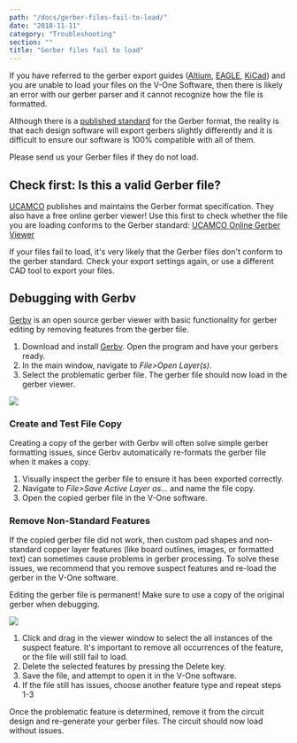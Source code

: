 ```yaml
---
path: "/docs/gerber-files-fail-to-load/"
date: "2018-11-11"
category: "Troubleshooting"
section: ""
title: "Gerber files fail to load"
---
```


If you have referred to the gerber export guides ([Altium](/docs/export/altium/), [EAGLE](/docs/export/eagle/), [KiCad](/docs/export/kicad/)) and you are unable to load your files on the V-One Software, then there is likely an error with our gerber parser and it cannot recognize how the file is formatted.

Although there is a [published standard](https://www.ucamco.com/files/downloads/file/81/the_gerber_file_format_specification.pdf) for the Gerber format, the reality is that each design software will export gerbers slightly differently and it is difficult to ensure our software is 100% compatible with all of them.

<div class="warning info">
<p>Please send us your Gerber files if they do not load.</p>
</div>

## Check first: Is this a valid Gerber file?

[UCAMCO](https://www.ucamco.com/en/file-formats/gerber) publishes and maintains the Gerber format specification. They also have a free online gerber viewer! Use this first to check whether the file you are loading conforms to the Gerber standard: [UCAMCO Online Gerber Viewer](https://gerber.ucamco.com/)

If your files fail to load, it's very likely that the Gerber files don't conform to the gerber standard. Check your export settings again, or use a different CAD tool to export your files.

## Debugging with Gerbv

[Gerbv](https://sourceforge.net/projects/gerbv/) is an open source gerber viewer with basic functionality for gerber editing by removing features from the gerber file.

1. Download and install [Gerbv](https://sourceforge.net/projects/gerbv/). Open the program and have your gerbers ready.
1. In the main window, navigate to _File>Open Layer(s)_.
1. Select the problematic gerber file. The gerber file should now load in the gerber viewer.

<div class="media-wrapper">
<img src="/docs/troubleshooting/gerberFailToLoad/gerbv-loaded.jpg">
</div>

### Create and Test File Copy

Creating a copy of the gerber with Gerbv will often solve simple gerber formatting issues, since Gerbv automatically re-formats the gerber file when it makes a copy.

1. Visually inspect the gerber file to ensure it has been exported correctly.
1. Navigate to _File>Save Active Layer as..._ and name the file copy.
1. Open the copied gerber file in the V-One software.

### Remove Non-Standard Features

If the copied gerber file did not work, then custom pad shapes and non-standard copper layer features (like board outlines, images, or formatted text) can sometimes cause problems in gerber processing. To solve these issues, we recommend that you remove suspect features and re-load the gerber in the V-One software.

Editing the gerber file is permanent! Make sure to use a copy of the original gerber when debugging.

<div class="media-wrapper">
<img src="/docs/troubleshooting/gerberFailToLoad/gerbv-delete.jpg">
</div>

1. Click and drag in the viewer window to select the all instances of the suspect feature. It's important to remove all occurrences of the feature, or the file will still fail to load.
1. Delete the selected features by pressing the Delete key.
1. Save the file, and attempt to open it in the V-One software.
1. If the file still has issues, choose another feature type and repeat steps 1-3

Once the problematic feature is determined, remove it from the circuit design and re-generate your gerber files. The circuit should now load without issues.

